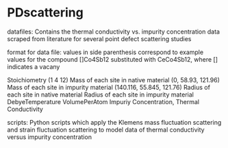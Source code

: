 # PDscattering
datafiles: Contains the thermal conductivity vs. impurity concentration data 
scraped from literature for several point defect scattering studies 

format for data file: values in side parenthesis correspond to example values for the compound []Co4Sb12 substituted
with CeCo4Sb12, where [] indicates a vacany

Stoichiometry (1  4 12)
Mass of each site in native material (0, 58.93, 121.96)
Mass of each site in impurity material (140.116, 55.845, 121.76)
Radius of each site in native material 
Radius of each site in impurity material
DebyeTemperature  VolumePerAtom
Impuriy Concentration, Thermal Conductivity 


scripts: Python scripts which apply the Klemens mass fluctuation scattering and strain fluctuation scattering to model
data of thermal conductivity versus impurity concentration
